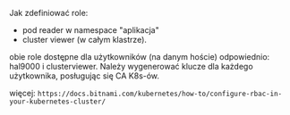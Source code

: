 Jak zdefiniować role:
- pod reader w namespace "aplikacja"
- cluster viewer (w całym klastrze).

obie role dostępne dla użytkowników (na danym hoście) odpowiednio: hal9000 i clusterviewer.
Należy wygenerować klucze dla każdego użytkownika, posługując się CA K8s-ów.

więcej: `https://docs.bitnami.com/kubernetes/how-to/configure-rbac-in-your-kubernetes-cluster/`

